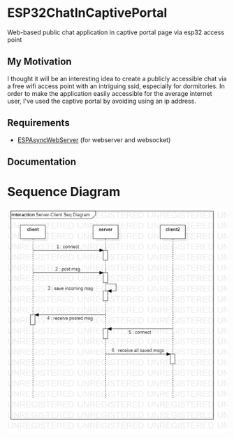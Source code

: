 # ESP32ChatInCaptivePortal
Web-based public chat application in captive portal page via esp32 access point

## My Motivation
I thought it will be an interesting idea to create a publicly accessible chat via a free wifi access point with an intriguing ssid, especially for dormitories. In order to make the application easily accessible for the average internet user, I've used the captive portal by avoiding using an ip address.

## Requirements
- [ESPAsyncWebServer](https://github.com/me-no-dev/ESPAsyncWebServer) (for webserver and websocket)

## Documentation
# Sequence Diagram
![seq-diagram](docs/ServerClientSeqDiagram.png)

